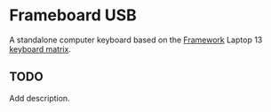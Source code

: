 # Frameboard USB
A standalone computer keyboard based on the [Framework](https://frame.work/)
Laptop 13 [keyboard matrix](https://frame.work/products/keyboard?v=FRANBKEN05).

## TODO
Add description.
